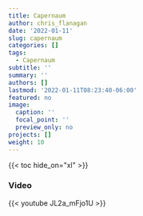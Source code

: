 ```yaml
---
title: Capernaum
author: chris_flanagan
date: '2022-01-11'
slug: capernaum
categories: []
tags:
  - Capernaum
subtitle: ''
summary: ''
authors: []
lastmod: '2022-01-11T08:23:40-06:00'
featured: no
image:
  caption: ''
  focal_point: ''
  preview_only: no
projects: []
weight: 10
---
```


{{< toc hide_on="xl" >}}

### Video

{{< youtube JL2a_mFjo1U >}}



